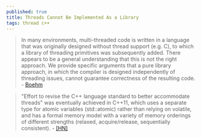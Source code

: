 ```yaml
---
published: true
title: Threads Cannot Be Implemented As a Library
tags: thread c++
---
```


> In many environments, multi-threaded code is written in a language that  was  originally  designed  without  thread  support  (e.g.  C),  to which  a  library  of  threading  primitives  was  subsequently  added. There appears to be a general understanding that this is not the right
approach.  We  provide  specific  arguments  that  a  pure  library approach, in which the compiler is designed independently of threading issues, cannot guarantee correctness of the resulting code. -  [Boehm](https://cs.nyu.edu/~mwalfish/classes/14fa/ref/boehm05threads.pdf)

> "Effort to revise the C++ language standard to better accommodate threads" was eventually achieved in C++11, which uses a separate type for atomic variables (std::atomic) rather than relying on volatile, and has a formal memory model with a variety of memory orderings of different strengths (relaxed, acquire/release, sequentially consistent). - [\[HN\]](https://news.ycombinator.com/item?id=18483717) 
